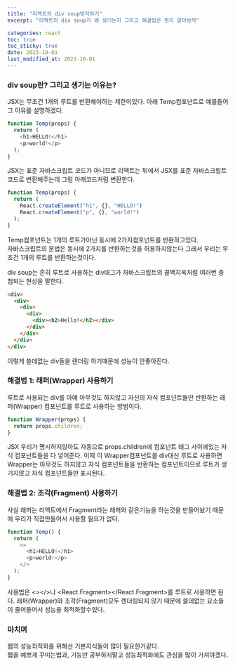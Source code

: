 ```yaml
---
title: "리액트의 div soup방지하기"
excerpt: "리액트의 div soup가 왜 생기는지 그리고 해결법은 뭔지 알아보자"

categories: react
toc: true
toc_sticky: true
date: 2023-10-01
last_modified_at: 2023-10-01
---
```


### div soup란? 그리고 생기는 이유는?

JSX는 무조건 1개의 루트를 반환해야하는 제한이있다. 아래 Temp컴포넌트로 예를들어 그 이유를 설명하겠다.

```javascript
function Temp(props) {
  return (
    <h1>HELLO!</h1>
    <p>world!</p>
  );
}
```

JSX는 표준 자바스크립트 코드가 아니므로 리액트는 뒤에서 JSX를 표준 자바스크립트코드로 변환해주는데 그럼 아래코드처럼 변환한다.

```javascript
function Temp(props) {
  return (
    React.createElement("h1", {}, "HELLO!")
    React.createElement("p", {}, "world!")
  );
}
```

Temp컴포넌트는 1개의 루트가아닌 동시에 2가지컴포넌트를 반환하고있다.  
자바스크립트의 문법은 동시에 2가지를 반환하는것을 허용하지않는다 그래서 우리는 무조건 1개의 루트를 반환하는것이다.

div soup는 흔히 루트로 사용하는 div태그가 자바스크립트의 콜백지옥처럼 여러번 중첩되는 현상을 말한다.

```html
<div>
  <div>
    <div>
      <div>
        <div><h2>Hello!</h2></div>
      </div>
    </div>
  </div>
</div>
```

이렇게 쓸데없는 div들을 렌더링 하기때문에 성능이 안좋아진다.

### 해결법 1: 래퍼(Wrapper) 사용하기

루트로 사용되는 div를 아예 아무것도 하지않고 자신의 자식 컴포넌트들만 반환하는 래퍼(Wrapper) 컴포넌트를 루트로 사용하는 방법이다.

```javascript
function Wrapper(props) {
  return props.children;
}
```

JSX 우리가 명시하지않아도 자동으로 props.children에 컴포넌트 태그 사이에있는 자식 컴포넌트들을 다 넣어준다.
이제 이 Wrapper컴포넌트를 div대신 루트로 사용하면 Wrapper는 아무것도 하지않고 자식 컴포넌트들을 반환하는 컴포넌트이므로 루트가 생기지않고 자식 컴포넌트들만 표시된다.

### 해결법 2: 조각(Fragment) 사용하기

사실 래퍼는 리액트에서 Fragment라는 래퍼와 같은기능을 하는것을 만들어놨기 때문에 우리가 직접만들어서 사용할 필요가 없다.

```javascript
function Temp() {
  return (
    <>
      <h1>HELLO!</h1>
      <p>world!</p>
    </>
  );
}
```

사용법은 <></>나 <React.Fragment></React.Fragment>를 루트로 사용하면 된다.
래퍼(Wrapper)와 조각(Fragment)모두 렌더링되지 않기 때문에 쓸데없는 요소들이 줄어들어서 성능을 최적화할수있다.

### 마치며

웹의 성능최적화를 위해선 기본지식들이 많이 필요한거같다.  
웹을 예쁘게 꾸미는법과, 기능만 공부하지말고 성능최적화에도 관심을 많이 가져야겠다.

